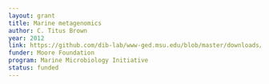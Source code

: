 ```yaml
---
layout: grant
title: Marine metagenomics
author: C. Titus Brown
year: 2012
link: https://github.com/dib-lab/www-ged.msu.edu/blob/master/downloads/2012-moorefund.pdf
funder: Moore Foundation
program: Marine Microbiology Initiative
status: funded
---
```

